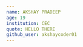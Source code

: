 ```yaml
---
name: AKSHAY PRADEEP
age: 19
institution: CEC
quote: HELLO THERE
github_user: akshaycoder01
---
```

